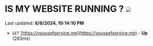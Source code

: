 # IS MY WEBSITE RUNNING ? [![](https://img.shields.io/static/v1?label=Sponsor&message=%E2%9D%A4&logo=GitHub&color=%23fe8e86)](https://github.com/sponsors/Youssef-Lehmam)

Last updated: **6/6/2024, 10:14:10 PM**

- `GET` [https://youssefservice.me](https://youssefservice.me) - **Up** (283ms)
